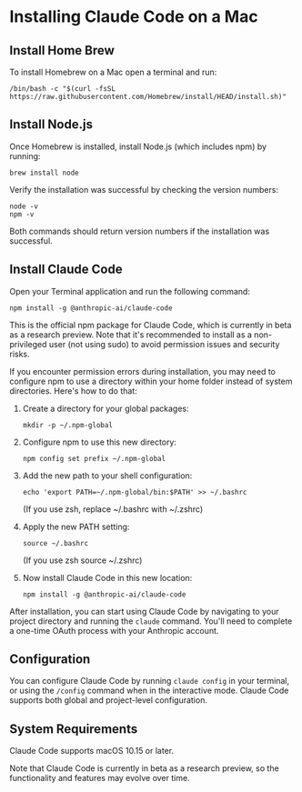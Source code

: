 # Installing Claude Code on a Mac

## Install Home Brew

To install Homebrew on a Mac open a terminal and run:

   ```
   /bin/bash -c "$(curl -fsSL https://raw.githubusercontent.com/Homebrew/install/HEAD/install.sh)"
   ```


## Install Node.js

Once Homebrew is installed, install Node.js (which includes npm) by running:

   ```
   brew install node
   ```

Verify the installation was successful by checking the version numbers:

   ```
   node -v
   npm -v
   ```

Both commands should return version numbers if the installation was successful.


## Install Claude Code

Open your Terminal application and run the following command:


```
npm install -g @anthropic-ai/claude-code
```

This is the official npm package for Claude Code, which is currently in beta as a research preview. Note that it's recommended to install as a non-privileged user (not using sudo) to avoid permission issues and security risks.

If you encounter permission errors during installation, you may need to configure npm to use a directory within your home folder instead of system directories. Here's how to do that:

1. Create a directory for your global packages:
   ```
   mkdir -p ~/.npm-global
   ```

2. Configure npm to use this new directory:
   ```
   npm config set prefix ~/.npm-global
   ```

3. Add the new path to your shell configuration:
   ```
   echo 'export PATH=~/.npm-global/bin:$PATH' >> ~/.bashrc
   ```
   (If you use zsh, replace ~/.bashrc with ~/.zshrc)

4. Apply the new PATH setting:
   ```
   source ~/.bashrc
   ```
   (If you use zsh source  ~/.zshrc)

5. Now install Claude Code in this new location:
   ```
   npm install -g @anthropic-ai/claude-code
   ```

After installation, you can start using Claude Code by navigating to your project directory and running the `claude` command. You'll need to complete a one-time OAuth process with your Anthropic account.

## Configuration

You can configure Claude Code by running `claude config` in your terminal, or using the `/config` command when in the interactive mode. Claude Code supports both global and project-level configuration.

## System Requirements

Claude Code supports macOS 10.15 or later.

Note that Claude Code is currently in beta as a research preview, so the functionality and features may evolve over time.

